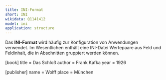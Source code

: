 ```yaml
---
title: INI-Format
short: INI
wikidata: Q1141412
model: ini
application: structure
---
```


Das **INI-Format** wird häufig zur Konfiguration von Anwendungen verwendet. Im
Wesentlichen enthält eine INI-Datei Wertepaare aus Feld und Feldinhalt, die in
Abschnitten gruppiert werden können.

<example highlight="ini">
[book]
title = Das Schloß
author = Frank Kafka
year = 1926

[publisher]
name = Wolff
place = München
</example>
